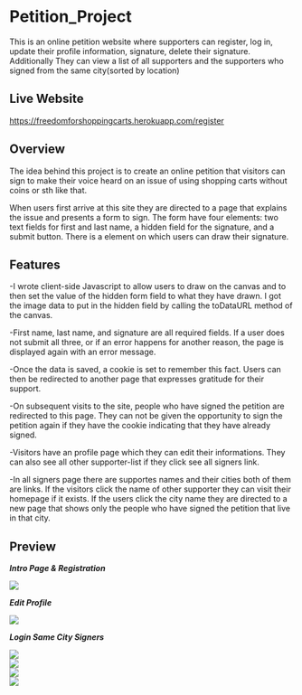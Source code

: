 # Petition_Project
This is an online petition website where supporters can register, log in, update their profile information, signature, delete their signature. Additionally They can view a list of all supporters and the supporters who signed from the same city(sorted by location)
## Live Website
https://freedomforshoppingcarts.herokuapp.com/register

## Overview
The idea behind this project is to create an online petition that visitors can sign to make their voice heard on an issue of using shopping carts without coins or sth like that.  

When users first arrive at this site they are directed to a page that explains the issue and presents a form to sign. The form have four elements: two text fields for first and last name, a hidden field for the signature, and a submit button. There is a <canvas> element on which users can draw their signature.

## Features
  
-I wrote client-side Javascript to allow users to draw on the canvas and to then set the value of the hidden form field to what they have drawn. I got the image data to put in the hidden field by calling the toDataURL method of the canvas.
  
-First name, last name, and signature are all required fields. If a user does not submit all three, or if an error happens for another reason, the page is displayed again with an error message.
  
-Once the data is saved, a cookie is set to remember this fact. Users can then be redirected to another page that expresses gratitude for their support.
  
-On subsequent visits to the site, people who have signed the petition are redirected to this page. They can not be given the opportunity to sign the petition again if they have the cookie indicating that they have already signed.
 
-Visitors have an profile page which they can edit their informations. They can also see all other supporter-list if they click see all signers link. 
  
-In all signers page there are supportes names and their cities both of them are links. If the visitors click the name of other supporter they can visit their homepage if it exists. If the users click the city name they are directed to a new page that shows only the people who have signed the petition that live in that city.

## Preview
  
  **_Intro Page & Registration_**
  
<img src="public/images/petition register.gif">
  
  <br>
  
 **_Edit Profile_**
  
<img src="public/images/petition edit profile.gif">
  
  <br>
  
 **_Login Same City Signers_**
  
 <img src="public/images/petition login & same city signers.gif">
  
 <br>
  
<img src="public/images/petition gif 2.gif">
  
 <br>
  
<img src="public/images/petition gif 3.gif">

<br>
  
<img src="public/images/petition gif 4.gif">
  
